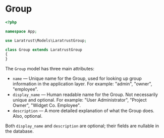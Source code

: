 # Group

```php
<?php

namespace App;

use Laratrust\Models\LaratrustGroup;

class Group extends LaratrustGroup
{
}
```

The `Group` model has three main attributes:

* `name` — Unique name for the Group, used for looking up group information in the application layer. For example: "admin", "owner", "employee".
* `display_name` — Human readable name for the Group. Not necessarily unique and optional. For example: "User Administrator", "Project Owner", "Widget  Co. Employee".
* `description` — A more detailed explanation of what the Group does. Also, optional.

Both `display_name` and `description` are optional; their fields are nullable in the database.